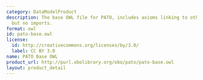 ```yaml
---
category: DataModelProduct
description: The base OWL file for PATO, includes axioms linking to other ontologies
  but no imports.
format: owl
id: pato-base.owl
license:
  id: http://creativecommons.org/licenses/by/3.0/
  label: CC BY 3.0
name: PATO Base OWL
product_url: http://purl.obolibrary.org/obo/pato/pato-base.owl
layout: product_detail
---
```

